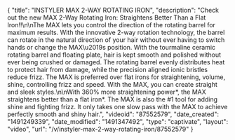 {
    "title": "INSTYLER MAX 2-WAY ROTATING IRON",
    "description": "Check out the new MAX 2-Way Rotating Iron: Straightens Better Than a Flat Iron!!\n\nThe MAX lets you control the direction of the rotating barrel for maximum results. With the innovative 2-way rotation technology, the barrel can rotate in the natural direction of your hair without ever having to switch hands or change the MAX\u2019s position. With the tourmaline ceramic rotating barrel and floating plate, hair is kept smooth and polished without ever being crushed or damaged. The rotating barrel evenly distributes heat to protect hair from damage, while the precision aligned ionic bristles reduce frizz. The MAX is preferred over flat irons for straightening, volume, shine, controlling frizz and speed.  With the MAX, you can create straight and sleek styles.\n\nWith 360% more straightening power*, the MAX straightens better than a flat iron*. The MAX is also the #1 tool for adding shine and fighting frizz. It only takes one slow pass with the MAX to achieve perfectly smooth and shiny hair.",
    "videoid": "87552579",
    "date_created": "1491249339",
    "date_modified": "1491347492",
    "type": "captivate",
    "layout": "video",
    "url": "\/v\/instyler-max-2-way-rotating-iron\/87552579"
}